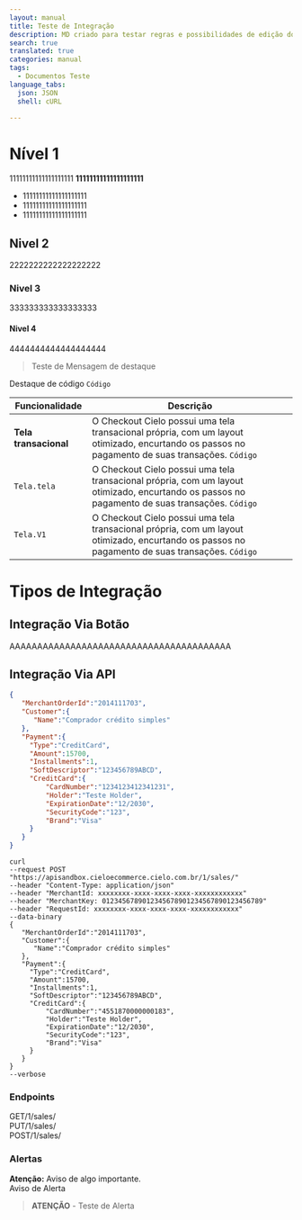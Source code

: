 ```yaml
---
layout: manual
title: Teste de Integração
description: MD criado para testar regras e possibilidades de edição do novo manual
search: true
translated: true
categories: manual
tags:
  - Documentos Teste
language_tabs:
  json: JSON
  shell: cURL

---
```


# Nível 1

11111111111111111111
**11111111111111111111**

- 11111111111111111111
- 11111111111111111111
- 11111111111111111111

## Nivel 2

2222222222222222222

### Nivel 3

333333333333333333

#### Nivel 4

4444444444444444444

> Teste de Mensagem de destaque

Destaque de código `Código`

|Funcionalidade|Descrição|
|---|---|
|**Tela transacional**|O Checkout Cielo possui uma tela transacional própria, com um layout otimizado, encurtando os passos no pagamento de suas transações. `Código`|
|`Tela.tela`|O Checkout Cielo possui uma tela transacional própria, com um layout otimizado, encurtando os passos no pagamento de suas transações. `Código`|
|`Tela.V1`|O Checkout Cielo possui uma tela transacional própria, com um layout otimizado, encurtando os passos no pagamento de suas transações. `Código`|

# Tipos de Integração

## Integração Via Botão

AAAAAAAAAAAAAAAAAAAAAAAAAAAAAAAAAAAAAAAA

## Integração Via API

```json
{
   "MerchantOrderId":"2014111703",
   "Customer":{
      "Name":"Comprador crédito simples"
   },
   "Payment":{
     "Type":"CreditCard",
     "Amount":15700,
     "Installments":1,
     "SoftDescriptor":"123456789ABCD",
     "CreditCard":{
         "CardNumber":"1234123412341231",
         "Holder":"Teste Holder",
         "ExpirationDate":"12/2030",
         "SecurityCode":"123",
         "Brand":"Visa"
     }
   }
}
```

```shell
curl
--request POST "https://apisandbox.cieloecommerce.cielo.com.br/1/sales/"
--header "Content-Type: application/json"
--header "MerchantId: xxxxxxxx-xxxx-xxxx-xxxx-xxxxxxxxxxxx"
--header "MerchantKey: 0123456789012345678901234567890123456789"
--header "RequestId: xxxxxxxx-xxxx-xxxx-xxxx-xxxxxxxxxxxx"
--data-binary
{  
   "MerchantOrderId":"2014111703",
   "Customer":{  
      "Name":"Comprador crédito simples"
   },
   "Payment":{  
     "Type":"CreditCard",
     "Amount":15700,
     "Installments":1,
     "SoftDescriptor":"123456789ABCD",
     "CreditCard":{  
         "CardNumber":"4551870000000183",
         "Holder":"Teste Holder",
         "ExpirationDate":"12/2030",
         "SecurityCode":"123",
         "Brand":"Visa"
     }
   }
}
--verbose
```

### Endpoints

<aside class="request"><span class="method GET">GET</span><span class="endpoint">/1/sales/</span></aside>

<aside class="request"><span class="method PUT">PUT</span><span class="endpoint">/1/sales/</span></aside>

<aside class="request"><span class="method POST">POST</span><span class="endpoint">/1/sales/</span></aside>

### Alertas

<aside class="notice"><strong>Atenção:</strong> Aviso de algo importante.</aside>

<aside class="warning">Aviso de Alerta</aside>

> **ATENÇÃO** - Teste de Alerta

